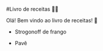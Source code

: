 #Livro de receitas :man_cook:

Olá! Bem vindo ao livro de receitas! :wave:

- Strogonoff de frango

- Pavê
